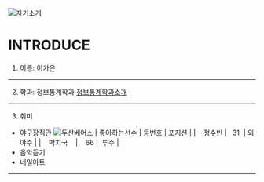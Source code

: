 ![자기소개](https://cdn3.iconfinder.com/data/icons/rcons-user-profession/32/lawyer-woman-48.png)

INTRODUCE
=========

1. 이름: 이가은
---------------
2. 학과: 정보통계학과
[정보통계학과소개](http://statistics.kangwon.ac.kr)
-------------------------------------------------
3. 취미
 * 야구장직관
 ![두산베어스](http://dbscthumb.phinf.naver.net/2765_000_229/20131029203801163_VAN0UCN9E.jpg/1734697.jpg?type=m250&wm=N)
 | 좋아하는선수 | 등번호 | 포지션 |
 |    정수빈    |   31  | 외야수 |
 |    박치국    |    66 |  투수  |
 * 음악듣기
 * 네일아트
 ----------
 





